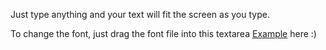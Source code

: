 Just type anything and your text will fit the screen as you type.

To change the font, just drag the font file into this textarea
<a href="http://tloureiro.github.com/fit-text-to-screen/fts.html" target="_blank">Example</a> here :)
